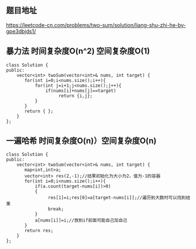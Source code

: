 ## 题目地址
https://leetcode-cn.com/problems/two-sum/solution/liang-shu-zhi-he-by-gpe3dbjds1/

## 暴力法 时间复杂度O(n^2) 空间复杂度O(1)

```
class Solution {
public:
    vector<int> twoSum(vector<int>& nums, int target) {
       for(int i=0;i<nums.size();i++){
           for(int j=i+1;j<nums.size();j++){
               if(nums[i]+nums[j]==target)
                    return {i,j};
           }
       }
       return { };
    }
};
```

## 一遍哈希 时间复杂度O(n)）空间复杂度O(n)

```
class Solution {
public:
    vector<int> twoSum(vector<int>& nums, int target) {
       map<int,int>a;
       vector<int> res(2,-1);//结果初始化为大小为2，值为-1的容器
       for(int i=0;i<nums.size();i++){
           if(a.count(target-nums[i])>0)
           {
                res[1]=i;res[0]=a[target-nums[i]];//遍历到大数时可以找到结果
                break;
           }
           a[nums[i]]=i;//放到if前面可能自己加自己
       }
       return res;
    }
};
```
